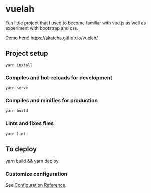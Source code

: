 # vuelah

Fun little project that I used to become familiar with vue.js as well as experiment with bootstrap and css.

Demo here! https://akatcha.github.io/vuelah/

## Project setup
```
yarn install
```

### Compiles and hot-reloads for development
```
yarn serve
```

### Compiles and minifies for production
```
yarn build
```

### Lints and fixes files
```
yarn lint
```

## To deploy
yarn build && yarn deploy

### Customize configuration
See [Configuration Reference](https://cli.vuejs.org/config/).
